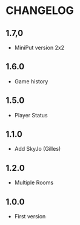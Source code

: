 # CHANGELOG

## 1.7,0

- MiniPut version 2x2
  
## 1.6.0

- Game history

## 1.5.0

- Player Status

## 1.1.0

- Add SkyJo (Gilles)

## 1.2.0

- Multiple Rooms

## 1.0.0

- First version
